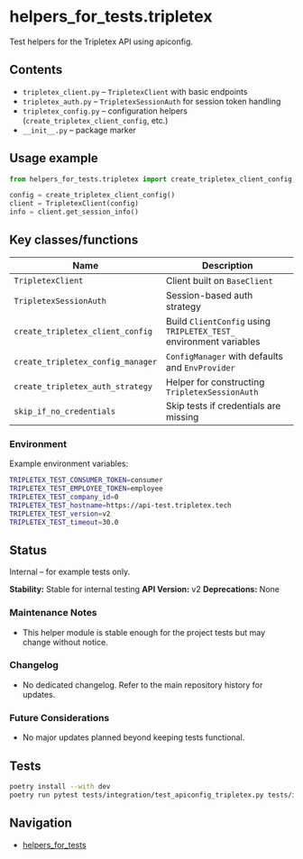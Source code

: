 # helpers_for_tests.tripletex

Test helpers for the Tripletex API using apiconfig.

## Contents
- `tripletex_client.py` – `TripletexClient` with basic endpoints
- `tripletex_auth.py` – `TripletexSessionAuth` for session token handling
- `tripletex_config.py` – configuration helpers (`create_tripletex_client_config`, etc.)
- `__init__.py` – package marker

## Usage example
```python
from helpers_for_tests.tripletex import create_tripletex_client_config, TripletexClient

config = create_tripletex_client_config()
client = TripletexClient(config)
info = client.get_session_info()
```

## Key classes/functions
| Name | Description |
| ---- | ----------- |
| `TripletexClient` | Client built on `BaseClient` |
| `TripletexSessionAuth` | Session-based auth strategy |
| `create_tripletex_client_config` | Build `ClientConfig` using `TRIPLETEX_TEST_` environment variables |
| `create_tripletex_config_manager` | `ConfigManager` with defaults and `EnvProvider` |
| `create_tripletex_auth_strategy` | Helper for constructing `TripletexSessionAuth` |
| `skip_if_no_credentials` | Skip tests if credentials are missing |

### Environment
Example environment variables:
```bash
TRIPLETEX_TEST_CONSUMER_TOKEN=consumer
TRIPLETEX_TEST_EMPLOYEE_TOKEN=employee
TRIPLETEX_TEST_company_id=0
TRIPLETEX_TEST_hostname=https://api-test.tripletex.tech
TRIPLETEX_TEST_version=v2
TRIPLETEX_TEST_timeout=30.0
```

## Status
Internal – for example tests only.

**Stability:** Stable for internal testing
**API Version:** v2
**Deprecations:** None

### Maintenance Notes
- This helper module is stable enough for the project tests but may change without notice.

### Changelog
- No dedicated changelog. Refer to the main repository history for updates.

### Future Considerations
- No major updates planned beyond keeping tests functional.

## Tests
```bash
poetry install --with dev
poetry run pytest tests/integration/test_apiconfig_tripletex.py tests/integration/test_tripletex_auth_refresh.py
```

## Navigation
- [helpers_for_tests](../README.md)
